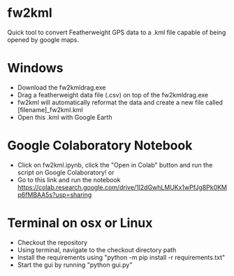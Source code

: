 # fw2kml

Quick tool to convert Featherweight GPS data to a .kml file capable of being opened by google maps.

# Windows

- Download the fw2kmldrag.exe
- Drag a featherweight data file (.csv) on top of the fw2kmldrag.exe
- fw2kml will automatically reformat the data and create a new file called [filename]_fw2kml.kml
- Open this .kml with Google Earth

# Google Colaboratory Notebook

- Click on fw2kml.ipynb, click the "Open in Colab" button and run the script on Google Colaboratory!
or
- Go to this link and run the notebook https://colab.research.google.com/drive/1I2dGwhLMUKx1wPfJg8Pk0KMp6fMBAA5s?usp=sharing

# Terminal on osx or Linux

- Checkout the repository
- Using terminal, navigate to the checkout directory path
- Install the requirements using "python -m pip install -r requirements.txt"
- Start the gui by running "python gui.py"

